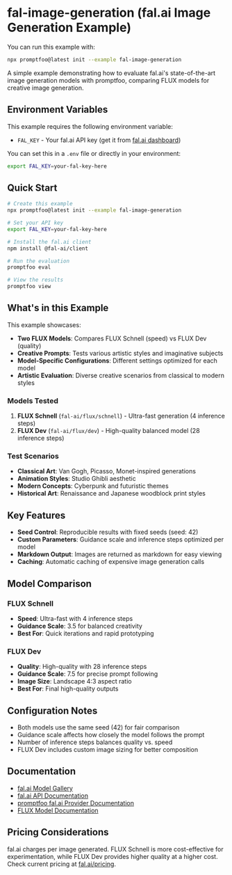 # fal-image-generation (fal.ai Image Generation Example)

You can run this example with:

```bash
npx promptfoo@latest init --example fal-image-generation
```

A simple example demonstrating how to evaluate fal.ai's state-of-the-art image generation models with promptfoo, comparing FLUX models for creative image generation.

## Environment Variables

This example requires the following environment variable:

- `FAL_KEY` - Your fal.ai API key (get it from [fal.ai dashboard](https://fal.ai/dashboard/keys))

You can set this in a `.env` file or directly in your environment:

```bash
export FAL_KEY=your-fal-key-here
```

## Quick Start

```bash
# Create this example
npx promptfoo@latest init --example fal-image-generation

# Set your API key
export FAL_KEY=your-fal-key-here

# Install the fal.ai client
npm install @fal-ai/client

# Run the evaluation
promptfoo eval

# View the results
promptfoo view
```

## What's in this Example

This example showcases:

- **Two FLUX Models**: Compares FLUX Schnell (speed) vs FLUX Dev (quality)
- **Creative Prompts**: Tests various artistic styles and imaginative subjects
- **Model-Specific Configurations**: Different settings optimized for each model
- **Artistic Evaluation**: Diverse creative scenarios from classical to modern styles

### Models Tested

1. **FLUX Schnell** (`fal-ai/flux/schnell`) - Ultra-fast generation (4 inference steps)
2. **FLUX Dev** (`fal-ai/flux/dev`) - High-quality balanced model (28 inference steps)

### Test Scenarios

- **Classical Art**: Van Gogh, Picasso, Monet-inspired generations
- **Animation Styles**: Studio Ghibli aesthetic
- **Modern Concepts**: Cyberpunk and futuristic themes
- **Historical Art**: Renaissance and Japanese woodblock print styles

## Key Features

- **Seed Control**: Reproducible results with fixed seeds (seed: 42)
- **Custom Parameters**: Guidance scale and inference steps optimized per model
- **Markdown Output**: Images are returned as markdown for easy viewing
- **Caching**: Automatic caching of expensive image generation calls

## Model Comparison

### FLUX Schnell
- **Speed**: Ultra-fast with 4 inference steps
- **Guidance Scale**: 3.5 for balanced creativity
- **Best For**: Quick iterations and rapid prototyping

### FLUX Dev
- **Quality**: High-quality with 28 inference steps
- **Guidance Scale**: 7.5 for precise prompt following
- **Image Size**: Landscape 4:3 aspect ratio
- **Best For**: Final high-quality outputs

## Configuration Notes

- Both models use the same seed (42) for fair comparison
- Guidance scale affects how closely the model follows the prompt
- Number of inference steps balances quality vs. speed
- FLUX Dev includes custom image sizing for better composition

## Documentation

- [fal.ai Model Gallery](https://fal.ai/models)
- [fal.ai API Documentation](https://docs.fal.ai/)
- [promptfoo fal.ai Provider Documentation](https://promptfoo.dev/docs/providers/fal)
- [FLUX Model Documentation](https://fal.ai/models/fal-ai/flux)

## Pricing Considerations

fal.ai charges per image generated. FLUX Schnell is more cost-effective for experimentation, while FLUX Dev provides higher quality at a higher cost. Check current pricing at [fal.ai/pricing](https://fal.ai/pricing). 